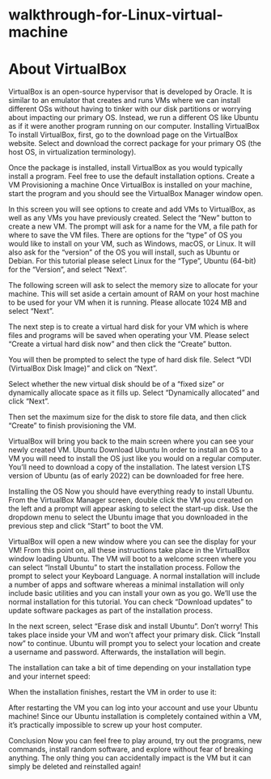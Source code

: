 # walkthrough-for-Linux-virtual-machine

<h1>About VirtualBox</h1>
VirtualBox is an open-source hypervisor that is developed by Oracle. It is similar to an emulator that creates and runs VMs where we can install different OSs without having to tinker with our disk partitions or worrying about impacting our primary OS. Instead, we run a different OS like Ubuntu as if it were another program running on our computer.
Installing VirtualBox
To install VirtualBox, first, go to the download page on the VirtualBox website. Select and download the correct package for your primary OS (the host OS, in virtualization terminology).
 
Once the package is installed, install VirtualBox as you would typically install a program. Feel free to use the default installation options.
Create a VM
Provisioning a machine
Once VirtualBox is installed on your machine, start the program and you should see the VirtualBox Manager window open.
 
In this screen you will see options to create and add VMs to VirtualBox, as well as any VMs you have previously created.
Select the “New” button to create a new VM. The prompt will ask for a name for the VM, a file path for where to save the VM files. There are options for the “type” of OS you would like to install on your VM, such as Windows, macOS, or Linux. It will also ask for the “version” of the OS you will install, such as Ubuntu or Debian.
For this tutorial please select Linux for the “Type”, Ubuntu (64-bit) for the “Version”, and select “Next”.
 
The following screen will ask to select the memory size to allocate for your machine. This will set aside a certain amount of RAM on your host machine to be used for your VM when it is running.
Please allocate 1024 MB and select “Next”.
 
The next step is to create a virtual hard disk for your VM which is where files and programs will be saved when operating your VM. Please select “Create a virtual hard disk now” and then click the “Create” button.
 
You will then be prompted to select the type of hard disk file. Select “VDI (VirtualBox Disk Image)” and click on “Next”.
 
Select whether the new virtual disk should be of a “fixed size” or dynamically allocate space as it fills up. Select “Dynamically allocated” and click “Next”.
 
Then set the maximum size for the disk to store file data, and then click “Create” to finish provisioning the VM.
 
VirtualBox will bring you back to the main screen where you can see your newly created VM.
Ubuntu
Download Ubuntu
In order to install an OS to a VM you will need to install the OS just like you would on a regular computer. You’ll need to download a copy of the installation.
The latest version LTS version of Ubuntu (as of early 2022) can be downloaded for free here.
 
Installing the OS
Now you should have everything ready to install Ubuntu. From the VirtualBox Manager screen, double click the VM you created on the left and a prompt will appear asking to select the start-up disk. Use the dropdown menu to select the Ubuntu image that you downloaded in the previous step and click “Start” to boot the VM.
 
VirtualBox will open a new window where you can see the display for your VM! From this point on, all these instructions take place in the VirtualBox window loading Ubuntu.
The VM will boot to a welcome screen where you can select “Install Ubuntu” to start the installation process. Follow the prompt to select your Keyboard Language. A normal installation will include a number of apps and software whereas a minimal installation will only include basic utilities and you can install your own as you go. We’ll use the normal installation for this tutorial. You can check “Download updates” to update software packages as part of the installation process.
 
In the next screen, select “Erase disk and install Ubuntu”. Don’t worry! This takes place inside your VM and won’t affect your primary disk. Click “Install now” to continue. Ubuntu will prompt you to select your location and create a username and password. Afterwards, the installation will begin.
 
The installation can take a bit of time depending on your installation type and your internet speed:
 
When the installation finishes, restart the VM in order to use it:
 
After restarting the VM you can log into your account and use your Ubuntu machine! Since our Ubuntu installation is completely contained within a VM, it’s practically impossible to screw up your host computer.
 
Conclusion
Now you can feel free to play around, try out the programs, new commands, install random software, and explore without fear of breaking anything. The only thing you can accidentally impact is the VM but it can simply be deleted and reinstalled again!

